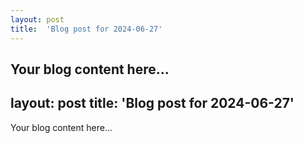 ```yaml
---
layout: post
title:  'Blog post for 2024-06-27'
---
```

Your blog content here...
---
layout: post
title:  'Blog post for 2024-06-27'
---
Your blog content here...
